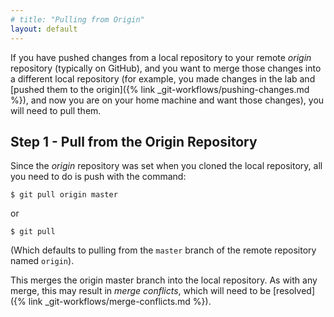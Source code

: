 ```yaml
---
# title: "Pulling from Origin"
layout: default
---
```

If you have pushed changes from a local repository to your remote _origin_ repository (typically on GitHub), and you want to merge those changes into a different local repository (for example, you made changes in the lab and [pushed them to the origin]({% link _git-workflows/pushing-changes.md %}), and now you are on your home machine and want those changes), you will need to pull them.

## Step 1 - Pull from the Origin Repository
Since the _origin_ repository was set when you cloned the local repository, all you need to do is push with the command:

```
$ git pull origin master
```

or

```
$ git pull
```

(Which defaults to pulling from the `master` branch of the remote repository named `origin`).

This merges the origin master branch into the local repository.  As with any merge, this may result in _merge conflicts_, which will need to be [resolved]({% link _git-workflows/merge-conflicts.md %}).
